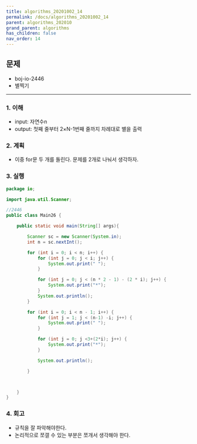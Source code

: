```yaml
---
title: algorithms_20201002_14
permalink: /docs/algorithms_20201002_14
parent: algorithms_202010
grand_parent: algorithms
has_children: false
nav_order: 14
---
```


## 문제

- boj-io-2446
- 별찍기

---

### 1. 이해

- input: 자연수n
- output: 첫째 줄부터 2×N-1번째 줄까지 차례대로 별을 출력

### 2. 계획

- 이중 for문 두 개를 돌린다. 문제를 2개로 나눠서 생각하자.

### 3. 실행

```java
package io;

import java.util.Scanner;

//2446
public class Main26 {

    public static void main(String[] args){

        Scanner sc = new Scanner(System.in);
        int n = sc.nextInt();

        for (int i = 0; i < n; i++) {
            for (int j = 0; j < i; j++) {
                System.out.print(" ");
            }

            for (int j = 0; j < (n * 2 - 1) - (2 * i); j++) {
                System.out.print("*");
            }
            System.out.println();
        }

        for (int i = 0; i < n - 1; i++) {
            for (int j = 1; j < (n-1) -i; j++) {
                System.out.print(" ");
            }

            for (int j = 0; j <3+(2*i); j++) {
                System.out.print("*");
            }

            System.out.println();

        }



    }
}
```

### 4. 회고

- 규칙을 잘 파악해야한다.
- 논리적으로 쪼갤 수 있는 부분은 쪼개서 생각해야 한다.
